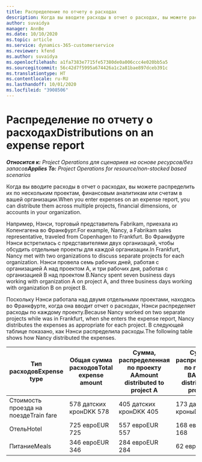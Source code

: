 ```yaml
---
title: Распределение по отчету о расходах
description: Когда вы вводите расходы в отчет о расходах, вы можете распределить их по нескольким проектам, юридическим лицам или счетам в вашей организации.
author: suvaidya
manager: AnnBe
ms.date: 10/10/2020
ms.topic: article
ms.service: dynamics-365-customerservice
ms.reviewer: kfend
ms.author: suvaidya
ms.openlocfilehash: a1fa7383e7715fe57380de0a006ccc4e020bb5a5
ms.sourcegitcommit: 56c42d7f5995a674426a1c2a81bae897dceb391c
ms.translationtype: HT
ms.contentlocale: ru-RU
ms.lasthandoff: 10/01/2020
ms.locfileid: "3908506"
---
```

# <a name="distributions-on-an-expense-report"></a><span data-ttu-id="99097-103">Распределение по отчету о расходах</span><span class="sxs-lookup"><span data-stu-id="99097-103">Distributions on an expense report</span></span>

<span data-ttu-id="99097-104">_**Относится к:** Project Operations для сценариев на основе ресурсов/без запасов_</span><span class="sxs-lookup"><span data-stu-id="99097-104">_**Applies To:** Project Operations for resource/non-stocked based scenarios_</span></span>

<span data-ttu-id="99097-105">Когда вы вводите расходы в отчет о расходах, вы можете распределить их по нескольким проектам, финансовым аналитикам или счетам в вашей организации.</span><span class="sxs-lookup"><span data-stu-id="99097-105">When you enter expenses on an expense report, you can distribute them across multiple projects, financial dimensions, or accounts in your organization.</span></span>

<span data-ttu-id="99097-106">Например, Нэнси, торговый представитель Fabrikam, приехала из Копенгагена во Франкфурт.</span><span class="sxs-lookup"><span data-stu-id="99097-106">For example, Nancy, a Fabrikam sales representative, traveled from Copenhagen to Frankfurt.</span></span> <span data-ttu-id="99097-107">Во Франкфурте Нэнси встретилась с представителями двух организаций, чтобы обсудить отдельные проекты для каждой организации.</span><span class="sxs-lookup"><span data-stu-id="99097-107">In Frankfurt, Nancy met with two organizations to discuss separate projects for each organization.</span></span> <span data-ttu-id="99097-108">Нэнси провела семь рабочих дней, работая с организацией A над проектом A, и три рабочих дня, работая с организацией B над проектом B.</span><span class="sxs-lookup"><span data-stu-id="99097-108">Nancy spent seven business days working with organization A on project A, and three business days working with organization B on project B.</span></span>

<span data-ttu-id="99097-109">Поскольку Нэнси работала над двумя отдельными проектами, находясь во Франкфурте, когда она вводит отчет о расходах, Нэнси распределяет расходы по каждому проекту.</span><span class="sxs-lookup"><span data-stu-id="99097-109">Because Nancy worked on two separate projects while was in Frankfurt, when she enters the expense report, Nancy distributes the expenses as appropriate for each project.</span></span> <span data-ttu-id="99097-110">В следующей таблице показано, как Нэнси распределила расходы.</span><span class="sxs-lookup"><span data-stu-id="99097-110">The following table shows how Nancy distributed the expenses.</span></span>

| <span data-ttu-id="99097-111">Тип расходов</span><span class="sxs-lookup"><span data-stu-id="99097-111">Expense type</span></span> | <span data-ttu-id="99097-112">Общая сумма расходов</span><span class="sxs-lookup"><span data-stu-id="99097-112">Total expense amount</span></span> | <span data-ttu-id="99097-113">Сумма, распределенная по проекту А</span><span class="sxs-lookup"><span data-stu-id="99097-113">Amount distributed to project A</span></span> | <span data-ttu-id="99097-114">Сумма, распределенная по проекту B</span><span class="sxs-lookup"><span data-stu-id="99097-114">Amount distributed to project B</span></span> |
|--------------|----------------------|---------------------------------|---------------------------------|
| <span data-ttu-id="99097-115">Стоимость проезда на поезде</span><span class="sxs-lookup"><span data-stu-id="99097-115">Train fare</span></span>   | <span data-ttu-id="99097-116">578 датских крон</span><span class="sxs-lookup"><span data-stu-id="99097-116">DKK 578</span></span>              | <span data-ttu-id="99097-117">405 датских крон</span><span class="sxs-lookup"><span data-stu-id="99097-117">DKK 405</span></span>                         | <span data-ttu-id="99097-118">173 датских кроны</span><span class="sxs-lookup"><span data-stu-id="99097-118">DKK 173</span></span>                         |
| <span data-ttu-id="99097-119">Отель</span><span class="sxs-lookup"><span data-stu-id="99097-119">Hotel</span></span>        | <span data-ttu-id="99097-120">725 евро</span><span class="sxs-lookup"><span data-stu-id="99097-120">EUR 725</span></span>              | <span data-ttu-id="99097-121">557 евро</span><span class="sxs-lookup"><span data-stu-id="99097-121">EUR 557</span></span>                         | <span data-ttu-id="99097-122">168 евро</span><span class="sxs-lookup"><span data-stu-id="99097-122">EUR 168</span></span>                         |
| <span data-ttu-id="99097-123">Питание</span><span class="sxs-lookup"><span data-stu-id="99097-123">Meals</span></span>        | <span data-ttu-id="99097-124">346 евро</span><span class="sxs-lookup"><span data-stu-id="99097-124">EUR 346</span></span>              | <span data-ttu-id="99097-125">284 евро</span><span class="sxs-lookup"><span data-stu-id="99097-125">EUR 284</span></span>                         | <span data-ttu-id="99097-126">62 евро</span><span class="sxs-lookup"><span data-stu-id="99097-126">EUR 62</span></span>                          |
